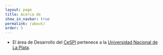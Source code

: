 ```yaml
---
layout: page
title: Acerca de
show_in_navbar: true
permalink: /about/
order: 5
---
```


- El área de Desarrollo del [CeSPI][CeSPI] pertenece a la [Universidad Nacional de La Plata][UNLP].

[CeSPI]: http://www.cespi.unlp.edu.ar
[UNLP]:  http://www.unlp.edu.ar
